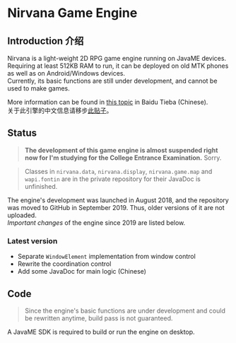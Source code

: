 # Nirvana Game Engine

## Introduction 介绍

Nirvana is a light-weight 2D RPG game engine running on JavaME devices. Requiring at least 512KB RAM to run, it can be deployed on old MTK phones as well as on Android/Windows devices.  
Currently, its basic functions are still under development, and cannot be used to make games.

More information can be found in [this topic](https://tieba.baidu.com/p/5905925560) in Baidu Tieba (Chinese).  
关于此引擎的中文信息请移步[此贴子](https://tieba.baidu.com/p/5905925560)。

## Status

> **The development of this game engine is almost suspended right now for I'm studying for the College Entrance Examination.** Sorry.

> Classes in `nirvana.data`, `nirvana.display`, `nirvana.game.map` and `wapi.fontin` are in the private repository for their JavaDoc is unfinished.

The engine's development was launched in August 2018, and the repository was moved to GitHub in September 2019. Thus, older versions of it are not uploaded.  
*Important changes* of the engine since 2019 are listed below.

### Latest version
* Separate `WindowElement` implementation from window control
* Rewrite the coordination control
* Add some JavaDoc for main logic (Chinese)

## Code

> Since the engine's basic functions are under development and could be rewritten anytime, build pass is not guaranteed.

A JavaME SDK is required to build or run the engine on desktop.
